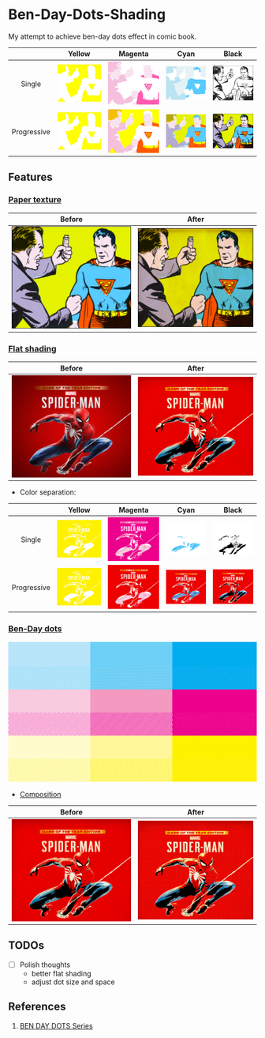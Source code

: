 # Ben-Day-Dots-Shading
My attempt to achieve ben-day dots effect in comic book.

|  | Yellow | Magenta | Cyan | Black |
| :---: | :---: | :---: | :---: | :---: |
| Single | ![yellow single pass](images/super-man/yellow.png) | ![magenta single pass](images/super-man/magenta.png) | ![cyan single pass](images/super-man/cyan.png) | ![black single pass](images/super-man/black.png) |
| Progressive | ![yellow single pass](images/super-man/yellow.png) | ![magenta single pass](images/super-man/magenta-p.png) | ![cyan single pass](images/super-man/cyan-p.png) | ![black single pass](images/super-man/black-p.png) |

## Features
### [Paper texture](shaders/paper.glsl)

| Before | After |
| :---: | :---: |
| ![Before](images/super-man/black-p.png) | ![After](images/super-man/blend-paper.png) |


### [Flat shading](shaders/separate.glsl)

| Before | After |
| :---: | :---: |
| ![Before](images/spider-man/spider-man.png) | ![After](images/spider-man/spider-man-paper.png) |

-  Color separation:

| | Yellow | Magenta | Cyan | Black |
| :---: | :---: | :---: | :---: | :---: |
| Single | ![yellow single pass](images/spider-man/yellow.png) | ![magenta single pass](images/spider-man/magenta.png) | ![cyan single pass](images/spider-man/cyan.png) | ![black single pass](images/spider-man/black.png) |
| Progressive | ![yellow single pass](images/spider-man/yellow.png) | ![magenta single pass](images/spider-man/magenta-p.png) | ![cyan single pass](images/spider-man/cyan-p.png) | ![black single pass](images/spider-man/black-p.png) |

### [Ben-Day dots](shaders/screen.glsl)

![color board](images/screens/color_board.png)

- [Composition](shaders/composite.glsl)

| Before | After |
| :---: | :---: |
| ![Before](images/spider-man/spider-man-paper.png)  | ![After](images/spider-man/spider-man-dots.png)|

## TODOs
- [ ] Polish thoughts
  - better flat shading
  - adjust dot size and space

## References
1. [BEN DAY DOTS Series](https://legionofandy.com/2013/06/03/roy-lichtenstein-the-man-who-didnt-paint-benday-dots/)
